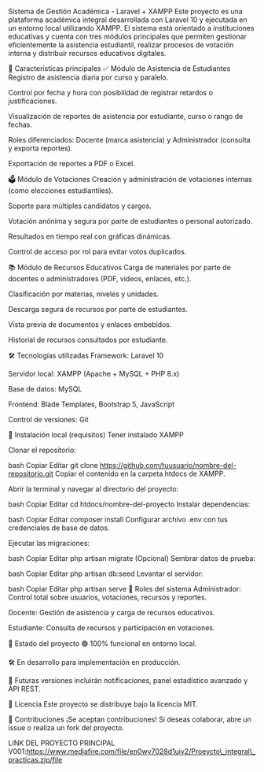 Sistema de Gestión Académica - Laravel + XAMPP
Este proyecto es una plataforma académica integral desarrollada con Laravel 10 y ejecutada en un entorno local utilizando XAMPP. El sistema está orientado a instituciones educativas y cuenta con tres módulos principales que permiten gestionar eficientemente la asistencia estudiantil, realizar procesos de votación interna y distribuir recursos educativos digitales.

📌 Características principales
✅ Módulo de Asistencia de Estudiantes
Registro de asistencia diaria por curso y paralelo.

Control por fecha y hora con posibilidad de registrar retardos o justificaciones.

Visualización de reportes de asistencia por estudiante, curso o rango de fechas.

Roles diferenciados: Docente (marca asistencia) y Administrador (consulta y exporta reportes).

Exportación de reportes a PDF o Excel.

🗳️ Módulo de Votaciones
Creación y administración de votaciones internas (como elecciones estudiantiles).

Soporte para múltiples candidatos y cargos.

Votación anónima y segura por parte de estudiantes o personal autorizado.

Resultados en tiempo real con gráficas dinámicas.

Control de acceso por rol para evitar votos duplicados.

📚 Módulo de Recursos Educativos
Carga de materiales por parte de docentes o administradores (PDF, videos, enlaces, etc.).

Clasificación por materias, niveles y unidades.

Descarga segura de recursos por parte de estudiantes.

Vista previa de documentos y enlaces embebidos.

Historial de recursos consultados por estudiante.

🛠️ Tecnologías utilizadas
Framework: Laravel 10

Servidor local: XAMPP (Apache + MySQL + PHP 8.x)

Base de datos: MySQL

Frontend: Blade Templates, Bootstrap 5, JavaScript

Control de versiones: Git

🚀 Instalación local (requisitos)
Tener instalado XAMPP

Clonar el repositorio:

bash
Copiar
Editar
git clone https://github.com/tuusuario/nombre-del-repositorio.git
Copiar el contenido en la carpeta htdocs de XAMPP.

Abrir la terminal y navegar al directorio del proyecto:

bash
Copiar
Editar
cd htdocs/nombre-del-proyecto
Instalar dependencias:

bash
Copiar
Editar
composer install
Configurar archivo .env con tus credenciales de base de datos.

Ejecutar las migraciones:

bash
Copiar
Editar
php artisan migrate
(Opcional) Sembrar datos de prueba:

bash
Copiar
Editar
php artisan db:seed
Levantar el servidor:

bash
Copiar
Editar
php artisan serve
👥 Roles del sistema
Administrador: Control total sobre usuarios, votaciones, recursos y reportes.

Docente: Gestión de asistencia y carga de recursos educativos.

Estudiante: Consulta de recursos y participación en votaciones.

🧪 Estado del proyecto
🟢 100% funcional en entorno local.

🛠️ En desarrollo para implementación en producción.

🚧 Futuras versiones incluirán notificaciones, panel estadístico avanzado y API REST.

📄 Licencia
Este proyecto se distribuye bajo la licencia MIT.

🤝 Contribuciones
¡Se aceptan contribuciones! Si deseas colaborar, abre un issue o realiza un fork del proyecto.











LINK DEL PROYECTO PRINCIPAL V001:https://www.mediafire.com/file/en0wy7028d1uiy2/Proeycto\_integral\_practicas.zip/file

